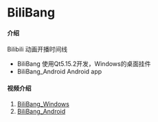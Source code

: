 # BiliBang

#### 介绍
Bilibili 动画开播时间线

* BiliBang 使用Qt5.15.2开发，Windows的桌面挂件
* BiliBang_Android Android app


#### 视频介绍

1.  [BiliBang_Windows](https://www.bilibili.com/video/BV1pV411n7yR)
2.  [BiliBang_Android](https://www.bilibili.com/video/BV1tL4y1K7Ww)


